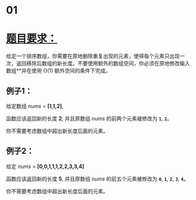 # 01

# [题目要求：](https://leetcode-cn.com/explore/interview/card/top-interview-questions-easy/1/array/21/)

给定一个排序数组，你需要在原地删除重复出现的元素，使得每个元素只出现一次，返回移除后数组的新长度。不要使用额外的数组空间，你必须在原地修改输入数组**并在使用 O(1) 额外空间的条件下完成。

## 例子1：
给定数组 _nums_ = **[1,1,2]**, 

函数应该返回新的长度 **2**, 并且原数组 _nums_ 的前两个元素被修改为 **`1`**, **`2`**。 

你不需要考虑数组中超出新长度后面的元素。

## 例子2：
给定 _nums_ = **[0,0,1,1,1,2,2,3,3,4]**

函数应该返回新的长度 **5**, 并且原数组 _nums_ 的前五个元素被修改为 **`0`**, **`1`**, **`2`**, **`3`**, **`4`**。

你不需要考虑数组中超出新长度后面的元素。
